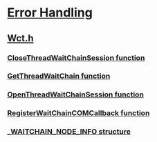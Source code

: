 # [Error Handling](../_debug/index.md)
## [Wct.h](index.md)
### [CloseThreadWaitChainSession function](../wct/nf-wct-closethreadwaitchainsession.md)
### [GetThreadWaitChain function](../wct/nf-wct-getthreadwaitchain.md)
### [OpenThreadWaitChainSession function](../wct/nf-wct-openthreadwaitchainsession.md)
### [RegisterWaitChainCOMCallback function](../wct/nf-wct-registerwaitchaincomcallback.md)
### [_WAITCHAIN_NODE_INFO structure](../wct/ns-wct-_waitchain_node_info.md)
